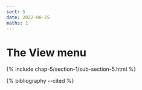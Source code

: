```yaml
---
sort: 5
date: 2022-08-25
maths: 1
---
```


# The View menu

{% include chap-5/section-1/sub-section-5.html %}

{% bibliography --cited %}

